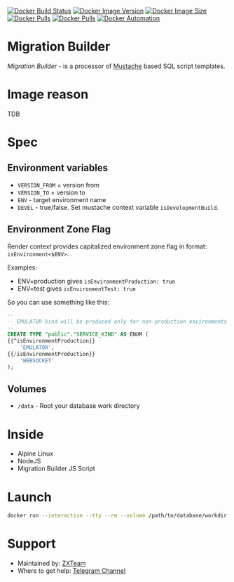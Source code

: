 [![Docker Build Status](https://img.shields.io/docker/cloud/build/zxteamorg/devel.migration-builder?label=Build%20Status)](https://hub.docker.com/r/zxteamorg/devel.migration-builder/builds)
[![Docker Image Version](https://img.shields.io/docker/v/zxteamorg/devel.migration-builder?sort=date&label=Version)](https://hub.docker.com/r/zxteamorg/devel.migration-builder/tags)
[![Docker Image Size](https://img.shields.io/docker/image-size/zxteamorg/devel.migration-builder?label=Image%20Size)](https://hub.docker.com/r/zxteamorg/devel.migration-builder/tags)
[![Docker Pulls](https://img.shields.io/docker/pulls/zxteamorg/devel.migration-builder?label=Pulls)](https://hub.docker.com/r/zxteamorg/devel.migration-builder)
[![Docker Pulls](https://img.shields.io/docker/stars/zxteamorg/devel.migration-builder?label=Docker%20Stars)](https://hub.docker.com/r/zxteamorg/devel.migration-builder)
[![Docker Automation](https://img.shields.io/docker/cloud/automated/zxteamorg/devel.migration-builder?label=Docker%20Automation)](https://hub.docker.com/r/zxteamorg/devel.migration-builder/builds)

# Migration Builder

*Migration Builder* - is a processor of [Mustache](https://mustache.github.io/) based SQL script templates.

# Image reason

TDB

# Spec

## Environment variables

* `VERSION_FROM` = version from
* `VERSION_TO` = version to
* `ENV` - target environment name
* `DEVEL` - true/false. Set mustache context variable `isDevelopmentBuild`.

## Environment Zone Flag

Render context provides capitalized environment zone flag in format: `isEnvironment<$ENV>`.

Examples:
* ENV=production gives `isEnvironmentProduction: true`
* ENV=test gives `isEnvironmentTest: true`

So you can use something like this:

```sql
--
-- EMULATOR kind will be produced only for non-production environments
--
CREATE TYPE "public"."SERVICE_KIND" AS ENUM (
{{^isEnvironmentProduction}}
	'EMULATOR',
{{/isEnvironmentProduction}}
	'WEBSOCKET'
);
```

## Volumes

* `/data` - Root your database work directory

# Inside

* Alpine Linux
* NodeJS
* Migration Builder JS Script

# Launch

```bash
docker run --interactive --tty --rm --volume /path/to/database/workdir:/data zxteamorg/devel.migration-builder
```

# Support

* Maintained by: [ZXTeam](https://zxteam.org)
* Where to get help: [Telegram Channel](https://t.me/zxteamorg)
